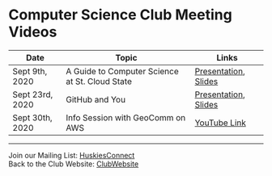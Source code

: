 # Computer Science Club Meeting Videos

| Date | Topic      | Links |
| ----------- | ----------- | ----------- |
| Sept 9th, 2020 | A Guide to Computer Science at St. Cloud State      | [Presentation][9/9 Video], [Slides][9/9 Slides]      |
| Sept 23rd, 2020 | GitHub and You       | [Presentation][9/23 Video], [Slides][9/23 Slides]      |
| Sept 30th, 2020 | Info Session with GeoComm on AWS      | [YouTube Link][9/30 Video]      |

---
Join our Mailing List: [HuskiesConnect] <br>
Back to the Club Website: [ClubWebsite]

[9/9 Video]: https://youtu.be/u-hxU_-sWNs
[9/9 Slides]: https://docs.google.com/presentation/d/1CiSxcT7x4befMnzWJwQ_x3q8ZNxY2cu8KxWuHGl1uDQ/edit?usp=sharing
[9/23 Video]: https://youtu.be/XEhFCbk3bew
[9/30 Video]: https://www.youtube.com/watch?v=gSFPPR83RuQ
[9/23 Slides]: https://docs.google.com/presentation/d/1Al__KYDNJoMLJrWcM_XmHR1I59nSfSt1hv2pX1O79K0/edit?usp=sharing
[HuskiesConnect]: https://huskiesconnect.stcloudstate.edu/organization/association-for-computing-machinery
[ClubWebsite]: https://csciclub.github.io/
